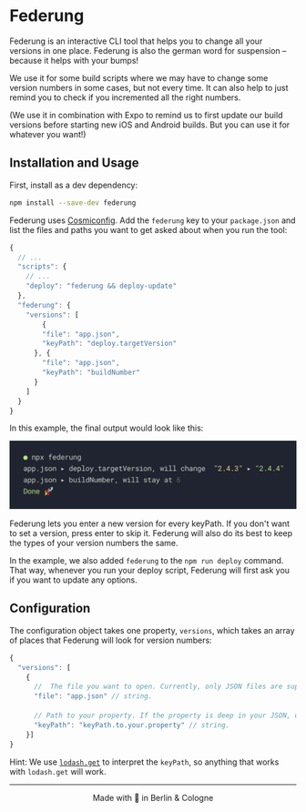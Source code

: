 # Federung

Federung is an interactive CLI tool that helps you to change all your versions in one place.
Federung is also the german word for suspension – because it helps with your bumps!

We use it for some build scripts where we may have to change some version numbers in some cases, but not every time. It can also help to just remind you to check if you incremented all the right numbers.

(We use it in combination with Expo to remind us to first update our build versions before starting new iOS and Android builds. But you can use it for whatever you want!)


## Installation and Usage

First, install as a dev dependency:

```sh
npm install --save-dev federung
```

Federung uses [Cosmiconfig](https://github.com/davidtheclark/cosmiconfig). Add the `federung` key to your `package.json` and list the files and paths you want to get asked about when you run the tool:

```js
{
  // ...
  "scripts": {
    // ...
    "deploy": "federung && deploy-update"
  },
  "federung": {
    "versions": [
        {
        "file": "app.json",
        "keyPath": "deploy.targetVersion"
      }, {
        "file": "app.json",
        "keyPath": "buildNumber"
      }
    ]
  }
}
```

In this example, the final output would look like this:

<img src="https://github.com/railslove/federung/blob/master/.github/federung.png">

Federung lets you enter a new version for every keyPath. If you don't want to set a version, press enter to skip it. Federung will also do its best to keep the types of your version numbers the same.

In the example, we also added `federung` to the `npm run deploy` command. That way, whenever you run your deploy script, Federung will first ask you if you want to update any options.


## Configuration

The configuration object takes one property, `versions`,  which takes an array of places that Federung will look for version numbers:

```js
{
  "versions": [
    {
      //  The file you want to open. Currently, only JSON files are supported.
      "file": "app.json" // string.

      // Path to your property. If the property is deep in your JSON, use a "." to drill down.
      "keyPath": "keyPath.to.your.property" // string.
    }]
}
```

Hint: We use [`lodash.get`](https://lodash.com/docs/4.17.4#get) to interpret the `keyPath`, so anything that works with `lodash.get` will work.

----

<p align="center">Made with 💚 in Berlin & Cologne</p>
